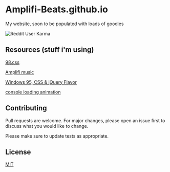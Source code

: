 # Amplifi-Beats.github.io
My website, soon to be populated with loads of goodies

![Reddit User Karma](https://img.shields.io/reddit/user-karma/combined/amplifi-beats?style=social)
## Resources (stuff i'm using)

[98.css](https://github.com/jdan/98.css)

[Amplifi music](https://soundcloud.com/amplifi-beats)

[Windows 95, CSS & jQuery Flavor](https://codepen.io/ddietle/pen/zBjpVE)

[console loading animation](https://codepen.io/atunnecliffe/pen/siqjd)

## Contributing
Pull requests are welcome. For major changes, please open an issue first to discuss what you would like to change.

Please make sure to update tests as appropriate.

## License
[MIT](https://choosealicense.com/licenses/mit/)
